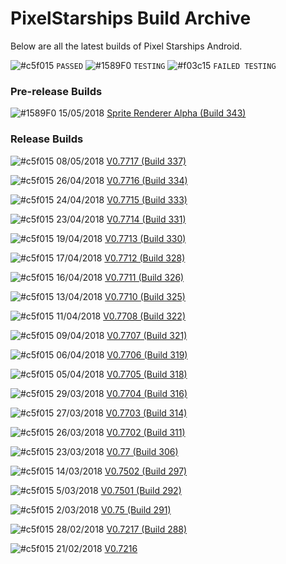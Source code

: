 # PixelStarships Build Archive

Below are all the latest builds of Pixel Starships Android.

![#c5f015](https://placehold.it/15/c5f015/000000?text=+) `PASSED`
![#1589F0](https://placehold.it/15/1589F0/000000?text=+) `TESTING`
![#f03c15](https://placehold.it/15/f03c15/000000?text=+) `FAILED TESTING`

### Pre-release Builds
![#1589F0](https://placehold.it/15/1589F0/000000?text=+) 15/05/2018 [Sprite Renderer Alpha (Build 343)](https://github.com/savysoda/PSAndroidBuildArchive/releases/tag/SRTest)

### Release Builds

![#c5f015](https://placehold.it/15/c5f015/000000?text=+) 08/05/2018 [V0.7717 (Build 337)](https://github.com/savysoda/PSAndroidBuildArchive/releases/tag/0.7717)

![#c5f015](https://placehold.it/15/c5f015/000000?text=+) 26/04/2018 [V0.7716 (Build 334)](https://github.com/savysoda/PSAndroidBuildArchive/releases/tag/0.7716)

![#c5f015](https://placehold.it/15/c5f015/000000?text=+) 24/04/2018 [V0.7715 (Build 333)](https://github.com/savysoda/PSAndroidBuildArchive/releases/tag/0.7715)

![#c5f015](https://placehold.it/15/c5f015/000000?text=+) 23/04/2018 [V0.7714 (Build 331)](https://github.com/savysoda/PSAndroidBuildArchive/releases/tag/0.7714)

![#c5f015](https://placehold.it/15/c5f015/000000?text=+) 19/04/2018 [V0.7713 (Build 330)](https://github.com/savysoda/PSAndroidBuildArchive/releases/tag/0.7713)

![#c5f015](https://placehold.it/15/c5f015/000000?text=+) 17/04/2018 [V0.7712 (Build 328)](https://github.com/savysoda/PSAndroidBuildArchive/releases/tag/0.7712)

![#c5f015](https://placehold.it/15/c5f015/000000?text=+) 16/04/2018 [V0.7711 (Build 326)](https://github.com/savysoda/PSAndroidBuildArchive/releases/tag/0.7711)

![#c5f015](https://placehold.it/15/c5f015/000000?text=+) 13/04/2018 [V0.7710 (Build 325)](https://github.com/savysoda/PSAndroidBuildArchive/releases/tag/0.7710)

![#c5f015](https://placehold.it/15/c5f015/000000?text=+) 11/04/2018 [V0.7708 (Build 322)](https://github.com/savysoda/PSAndroidBuildArchive/releases/tag/0.7708)

![#c5f015](https://placehold.it/15/c5f015/000000?text=+) 09/04/2018 [V0.7707 (Build 321)](https://github.com/savysoda/PSAndroidBuildArchive/releases/tag/0.7707)

![#c5f015](https://placehold.it/15/c5f015/000000?text=+) 06/04/2018 [V0.7706 (Build 319)](https://github.com/savysoda/PSAndroidBuildArchive/releases/tag/0.7706)

![#c5f015](https://placehold.it/15/c5f015/000000?text=+) 05/04/2018 [V0.7705 (Build 318)](https://github.com/savysoda/PSAndroidBuildArchive/releases/tag/0.7705)

![#c5f015](https://placehold.it/15/c5f015/000000?text=+) 29/03/2018 [V0.7704 (Build 316)](https://github.com/savysoda/PSAndroidBuildArchive/releases/tag/0.7704)

![#c5f015](https://placehold.it/15/c5f015/000000?text=+) 27/03/2018 [V0.7703 (Build 314)](https://github.com/savysoda/PSAndroidBuildArchive/releases/tag/0.7703)

![#c5f015](https://placehold.it/15/c5f015/000000?text=+) 26/03/2018 [V0.7702 (Build 311)](https://github.com/savysoda/PSAndroidBuildArchive/releases/tag/0.7702)

![#c5f015](https://placehold.it/15/c5f015/000000?text=+) 23/03/2018 [V0.77 (Build 306)](https://github.com/savysoda/PSAndroidBuildArchive/releases/download/0.77/PSAndroidProd-0_77_306.apk)

![#c5f015](https://placehold.it/15/c5f015/000000?text=+) 14/03/2018 [V0.7502 (Build 297)](https://github.com/savysoda/PSAndroidBuildArchive/releases/download/0.7502/PSAndroidProd-0_7502_297.apk)

![#c5f015](https://placehold.it/15/c5f015/000000?text=+) 5/03/2018 [V0.7501 (Build 292)](https://github.com/savysoda/PSAndroidBuildArchive/releases/download/0.7501/PSAndroidProd-0_7501_292.apk)

![#c5f015](https://placehold.it/15/c5f015/000000?text=+) 2/03/2018 [V0.75 (Build 291)](https://github.com/savysoda/PSAndroidBuildArchive/releases/download/0.75/PSAndroidProd-0_75_291.apk)

![#c5f015](https://placehold.it/15/c5f015/000000?text=+) 28/02/2018 [V0.7217 (Build 288)](https://github.com/savysoda/PSAndroidBuildArchive/releases/download/0.7217/PSAndroidProd-0_7217_288.apk)

![#c5f015](https://placehold.it/15/c5f015/000000?text=+) 21/02/2018 [V0.7216](https://github.com/savysoda/PSAndroidBuildArchive/releases/download/0.7216/PSAndroidProd-0_7216.apk)
